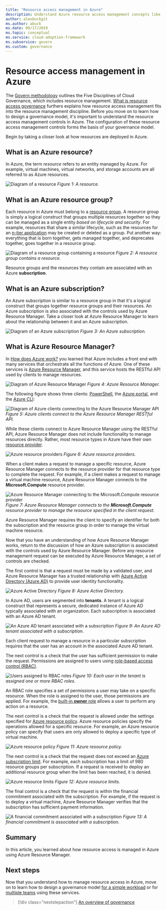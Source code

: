 ```yaml
---
title: "Resource access management in Azure"
description: Understand Azure resource access management concepts like Azure Resource Manager, subscriptions, resource groups, and resources.
author: alexbuckgit
ms.author: abuck
ms.date: 09/17/2019
ms.topic: conceptual
ms.service: cloud-adoption-framework
ms.subservice: govern
ms.custom: governance
---
```


# Resource access management in Azure

The [Govern methodology](../index.md) outlines the Five Disciplines of Cloud Governance, which includes resource management. [What is resource access governance](./index.md) furthers explains how resource access management fits into the resource management discipline. Before you move on to learn how to design a governance model, it's important to understand the resource access management controls in Azure. The configuration of these resource access management controls forms the basis of your governance model.

Begin by taking a closer look at how resources are deployed in Azure.

<!-- markdownlint-disable MD026 -->

## What is an Azure resource?

In Azure, the term _resource_ refers to an entity managed by Azure. For example, virtual machines, virtual networks, and storage accounts are all referred to as Azure resources.

![Diagram of a resource](../../_images/govern/design/governance-1-9.png)
_Figure 1: A resource._

## What is an Azure resource group?

Each resource in Azure must belong to a [resource group](https://docs.microsoft.com/azure/azure-resource-manager/management/overview#resource-groups). A resource group is simply a logical construct that groups multiple resources together so they can be managed as a single entity _based on lifecycle and security_. For example, resources that share a similar lifecycle, such as the resources for an [n-tier application](https://docs.microsoft.com/azure/architecture/guide/architecture-styles/n-tier) may be created or deleted as a group. Put another way: everything that is born together, gets managed together, and deprecates together, goes together in a resource group.

![Diagram of a resource group containing a resource](../../_images/govern/design/governance-1-10.png)
_Figure 2: A resource group contains a resource._

Resource groups and the resources they contain are associated with an Azure **subscription**.

## What is an Azure subscription?

An Azure subscription is similar to a resource group in that it's a logical construct that groups together resource groups and their resources. An Azure subscription is also associated with the controls used by Azure Resource Manager. Take a closer look at Azure Resource Manager to learn about the relationship between it and an Azure subscription.

![Diagram of an Azure subscription](../../_images/govern/design/governance-1-11.png)
_Figure 3: An Azure subscription._

## What is Azure Resource Manager?

In [How does Azure work?](../../get-started/what-is-azure.md) you learned that Azure includes a front end with many services that orchestrate all the functions of Azure. One of these services is [Azure Resource Manager](https://docs.microsoft.com/azure/azure-resource-manager), and this service hosts the RESTful API used by clients to manage resources.

![Diagram of Azure Resource Manager](../../_images/govern/design/governance-1-12.png)
_Figure 4: Azure Resource Manager._

The following figure shows three clients: [PowerShell](https://docs.microsoft.com/powershell/azure/overview), the [Azure portal](https://portal.azure.com), and the [Azure CLI](https://docs.microsoft.com/cli/azure):

![Diagram of Azure clients connecting to the Azure Resource Manager API](../../_images/govern/design/governance-1-13.png)
_Figure 5: Azure clients connect to the Azure Resource Manager RESTful API._

While these clients connect to Azure Resource Manager using the RESTful API, Azure Resource Manager does not include functionality to manage resources directly. Rather, most resource types in Azure have their own [resource provider](https://docs.microsoft.com/azure/azure-resource-manager/management/overview#terminology).

![Azure resource providers](../../_images/govern/design/governance-1-14.png)
_Figure 6: Azure resource providers._

When a client makes a request to manage a specific resource, Azure Resource Manager connects to the resource provider for that resource type to complete the request. For example, if a client makes a request to manage a virtual machine resource, Azure Resource Manager connects to the **Microsoft.Compute** resource provider.

![Azure Resource Manager connecting to the Microsoft.Compute resource provider](../../_images/govern/design/governance-1-15.png)
_Figure 7: Azure Resource Manager connects to the **Microsoft.Compute** resource provider to manage the resource specified in the client request._

Azure Resource Manager requires the client to specify an identifier for both the subscription and the resource group in order to manage the virtual machine resource.

Now that you have an understanding of how Azure Resource Manager works, return to the discussion of how an Azure subscription is associated with the controls used by Azure Resource Manager. Before any resource management request can be executed by Azure Resource Manager, a set of controls are checked.

The first control is that a request must be made by a validated user, and Azure Resource Manager has a trusted relationship with [Azure Active Directory (Azure AD)](https://docs.microsoft.com/azure/active-directory) to provide user identity functionality.

![Azure Active Directory](../../_images/govern/design/governance-1-16.png)
_Figure 8: Azure Active Directory._

In Azure AD, users are segmented into **tenants**. A tenant is a logical construct that represents a secure, dedicated instance of Azure AD typically associated with an organization. Each subscription is associated with an Azure AD tenant.

![An Azure AD tenant associated with a subscription](../../_images/govern/design/governance-1-17.png)
_Figure 9: An Azure AD tenant associated with a subscription._

Each client request to manage a resource in a particular subscription requires that the user has an account in the associated Azure AD tenant.

The next control is a check that the user has sufficient permission to make the request. Permissions are assigned to users using [role-based access control (RBAC)](https://docs.microsoft.com/azure/role-based-access-control).

![Users assigned to RBAC roles](../../_images/govern/design/governance-1-18.png)
_Figure 10: Each user in the tenant is assigned one or more RBAC roles._

An RBAC role specifies a set of permissions a user may take on a specific resource. When the role is assigned to the user, those permissions are applied. For example, the [built-in **owner** role](https://docs.microsoft.com/azure/role-based-access-control/built-in-roles#owner) allows a user to perform any action on a resource.

The next control is a check that the request is allowed under the settings specified for [Azure resource policy](https://docs.microsoft.com/azure/governance/policy). Azure resource policies specify the operations allowed for a specific resource. For example, an Azure resource policy can specify that users are only allowed to deploy a specific type of virtual machine.

![Azure resource policy](../../_images/govern/design/governance-1-19.png)
_Figure 11: Azure resource policy._

The next control is a check that the request does not exceed an [Azure subscription limit](https://docs.microsoft.com/azure/azure-resource-manager/management/azure-subscription-service-limits). For example, each subscription has a limit of 980 resource groups per subscription. If a request is received to deploy an additional resource group when the limit has been reached, it is denied.

![Azure resource limits](../../_images/govern/design/governance-1-20.png)
_Figure 12: Azure resource limits._

The final control is a check that the request is within the financial commitment associated with the subscription. For example, if the request is to deploy a virtual machine, Azure Resource Manager verifies that the subscription has sufficient payment information.

![A financial commitment associated with a subscription](../../_images/govern/design/governance-1-21.png)
_Figure 13: A financial commitment is associated with a subscription._

## Summary

In this article, you learned about how resource access is managed in Azure using Azure Resource Manager.

## Next steps

Now that you understand how to manage resource access in Azure, move on to learn how to design a governance model [for a simple workload](./governance-simple-workload.md) or for [multiple teams](./governance-multiple-teams.md) using these services.

> [!div class="nextstepaction"]
> [An overview of governance](../index.md)
